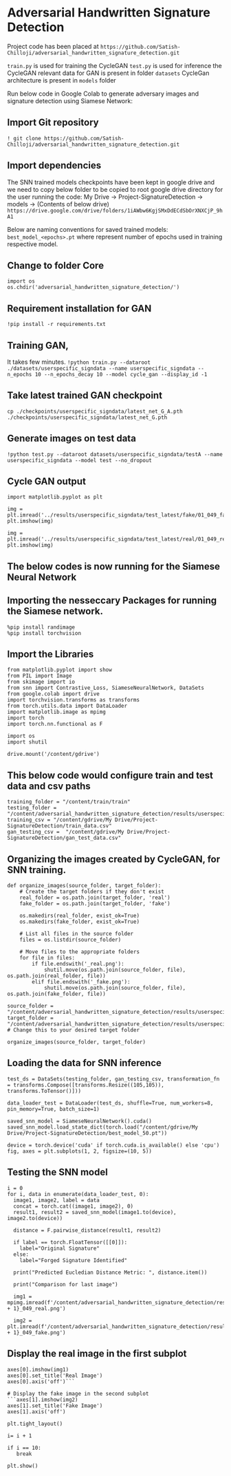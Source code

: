 # Adversarial Handwritten Signature Detection

Project code has been placed at `https://github.com/Satish-Chilloji/adversarial_handwritten_signature_detection.git`

`train.py` is used for training the CycleGAN
`test.py` is used for inference the CycleGAN
relevant data for GAN is present in folder `datasets`
CycleGan architecture is present in  `models` folder

Run below code in Google Colab to generate adversary images and signature detection using Siamese Network:

## Import Git repository
`! git clone https://github.com/Satish-Chilloji/adversarial_handwritten_signature_detection.git`

## Import dependencies
The SNN trained models checkpoints have been kept in google drive and we need to copy below folder to be copied to root google drive directory for the user running the code:
My Drive -> Project-SignatureDetection -> models -> (Contents of below drive)
`https://drive.google.com/drive/folders/1iAWbw6KgjSMxDdECdSbOrXNXCjP_9hA1`

Below are naming conventions for saved trained models:
`best_model_<epochs>.pt`
where <epochs> represent number of epochs used in training respective model.

## Change to folder Core
```
import os
os.chdir('adversarial_handwritten_signature_detection/')
```

## Requirement installation for GAN
`!pip install -r requirements.txt`

## Training GAN,
It takes few minutes.
`!python train.py --dataroot ./datasets/userspecific_signdata --name userspecific_signdata --n_epochs 10 --n_epochs_decay 10 --model cycle_gan --display_id -1`

## Take latest trained GAN checkpoint
`cp ./checkpoints/userspecific_signdata/latest_net_G_A.pth ./checkpoints/userspecific_signdata/latest_net_G.pth`

## Generate images on test data
`!python test.py --dataroot datasets/userspecific_signdata/testA --name userspecific_signdata --model test --no_dropout`

## Cycle GAN output
```
import matplotlib.pyplot as plt

img = plt.imread('../results/userspecific_signdata/test_latest/fake/01_049_fake.png')
plt.imshow(img)

img = plt.imread('../results/userspecific_signdata/test_latest/real/01_049_real.png')
plt.imshow(img)
```

## The below codes is now running for the Siamese Neural Network

## Importing the nesseccary Packages for running the Siamese network.
```
%pip install randimage
%pip install torchvision
```

##  Import the Libraries
```
from matplotlib.pyplot import show
from PIL import Image
from skimage import io
from snn import Contrastive_Loss, SiameseNeuralNetwork, DataSets
from google.colab import drive
import torchvision.transforms as transforms
from torch.utils.data import DataLoader
import matplotlib.image as mpimg
import torch
import torch.nn.functional as F

import os
import shutil

drive.mount('/content/gdrive')
```

## This below code would configure train and test data and csv paths
```
training_folder = "/content/train/train"
testing_folder = "/content/adversarial_handwritten_signature_detection/results/userspecific_signdata/test_latest"
training_csv = "/content/gdrive/My Drive/Project-SignatureDetection/train_data.csv"
gan_testing_csv =  "/content/gdrive/My Drive/Project-SignatureDetection/gan_test_data.csv"
```

## Organizing the images created by CycleGAN, for SNN training.
```
def organize_images(source_folder, target_folder):
    # Create the target folders if they don't exist
    real_folder = os.path.join(target_folder, 'real')
    fake_folder = os.path.join(target_folder, 'fake')

    os.makedirs(real_folder, exist_ok=True)
    os.makedirs(fake_folder, exist_ok=True)

    # List all files in the source folder
    files = os.listdir(source_folder)

    # Move files to the appropriate folders
    for file in files:
        if file.endswith('_real.png'):
            shutil.move(os.path.join(source_folder, file), os.path.join(real_folder, file))
        elif file.endswith('_fake.png'):
            shutil.move(os.path.join(source_folder, file), os.path.join(fake_folder, file))

source_folder = "/content/adversarial_handwritten_signature_detection/results/userspecific_signdata/test_latest/images"
target_folder = "/content/adversarial_handwritten_signature_detection/results/userspecific_signdata/test_latest/"  # Change this to your desired target folder

organize_images(source_folder, target_folder)
```


## Loading the data for SNN inference
```
test_ds = DataSets(testing_folder, gan_testing_csv, transformation_fn = transforms.Compose([transforms.Resize((105,105)), transforms.ToTensor()]))

data_loader_test = DataLoader(test_ds, shuffle=True, num_workers=8, pin_memory=True, batch_size=1)

saved_snn_model = SiameseNeuralNetwork().cuda()
saved_snn_model.load_state_dict(torch.load("/content/gdrive/My Drive/Project-SignatureDetection/best_model_50.pt"))

device = torch.device('cuda' if torch.cuda.is_available() else 'cpu')
fig, axes = plt.subplots(1, 2, figsize=(10, 5))
```

## Testing the SNN model
```
i = 0
for i, data in enumerate(data_loader_test, 0):
  image1, image2, label = data
  concat = torch.cat((image1, image2), 0)
  result1, result2 = saved_snn_model(image1.to(device), image2.to(device))

  distance = F.pairwise_distance(result1, result2)

  if label == torch.FloatTensor([[0]]):
    label="Original Signature"
  else:
    label="Forged Signature Identified"

  print("Predicted Eucledian Distance Metric: ", distance.item())

  print("Comparison for last image")

  img1 = mpimg.imread(f'/content/adversarial_handwritten_signature_detection/results/userspecific_signdata/test_latest/real/0{i + 1}_049_real.png')

  img2 = plt.imread(f'/content/adversarial_handwritten_signature_detection/results/userspecific_signdata/test_latest/fake/0{i + 1}_049_fake.png')
```

  ## Display the real image in the first subplot
  ```
  axes[0].imshow(img1)
  axes[0].set_title('Real Image')
  axes[0].axis('off')```

  # Display the fake image in the second subplot
  ```axes[1].imshow(img2)
  axes[1].set_title('Fake Image')
  axes[1].axis('off')

  plt.tight_layout()

  i= i + 1

  if i == 10:
     break

plt.show()

```
